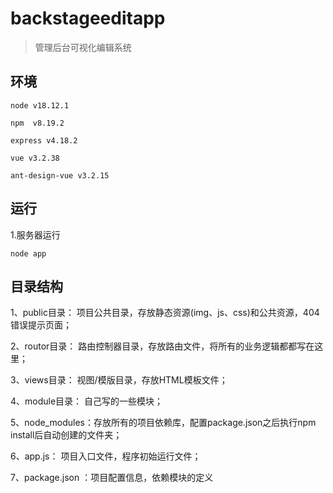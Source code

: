 # backstageeditapp
> 管理后台可视化编辑系统

## 环境

`node v18.12.1` 

`npm  v8.19.2`

`express v4.18.2`

`vue v3.2.38`

`ant-design-vue v3.2.15`

## 运行

1.服务器运行

```
node app
```

## 目录结构

1、public目录： 项目公共目录，存放静态资源(img、js、css)和公共资源，404错误提示页面；

2、routor目录： 路由控制器目录，存放路由文件，将所有的业务逻辑都都写在这里；

3、views目录：  视图/模版目录，存放HTML模板文件；

4、module目录： 自己写的一些模块；

5、node_modules：存放所有的项目依赖库，配置package.json之后执行npm install后自动创建的文件夹；

6、app.js： 项目入口文件，程序初始运行文件；

7、package.json ：项目配置信息，依赖模块的定义